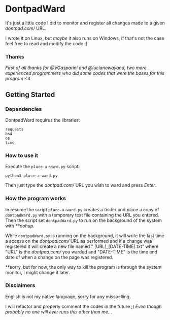 # DontpadWard

It's just a little code I did to monitor and register all changes made to a given _dontpad.com/_ URL.

I wrote it on Linux, but _maybe_ it also runs on Windows, if that's not the case feel free to read and modify the code :)

### Thanks
  _First of all thanks for @VGasparini and @lucianowayand, two more experienced programmers who did some codes that were the bases for this program_ <3

## Getting Started  
### Dependencies

DontpadWard requires the libraries:
```
requests
bs4
os
time
```


### How to use it

Execute the ```place-a-ward.py``` script:
```
python3 place-a-ward.py
```
Then just type the _dontpad.com/_ URL you wish to ward and press _Enter_.


### How the program works

In resume the script ```place-a-ward.py``` creates a folder and place a copy of ```dontpadWard.py``` with a temporary text file containing the URL you entered. Then the script set ```dontpadWard.py``` to run on the background of the system with _**nohup_.

While ```dontpadWard.py``` is running on the background, it will write the last time a access on the _dontpad.com/_ URL as performed and if a change was registered it will create a new file named " \[URL]\_\[DATE-TIME].txt" where "URL" is the _dontpad.com/_ you warded and "DATE-TIME" is the time and date of when a change on the page was registered.

  **sorry, but for now, the only way to kill the program is through the system monitor, I might change it later.
  
### Disclaimers

English is not my native language, sorry for any misspelling.

I will refactor and properly comment the codes in the future ;) _Even though probably no one will ever runs this other than me..._

